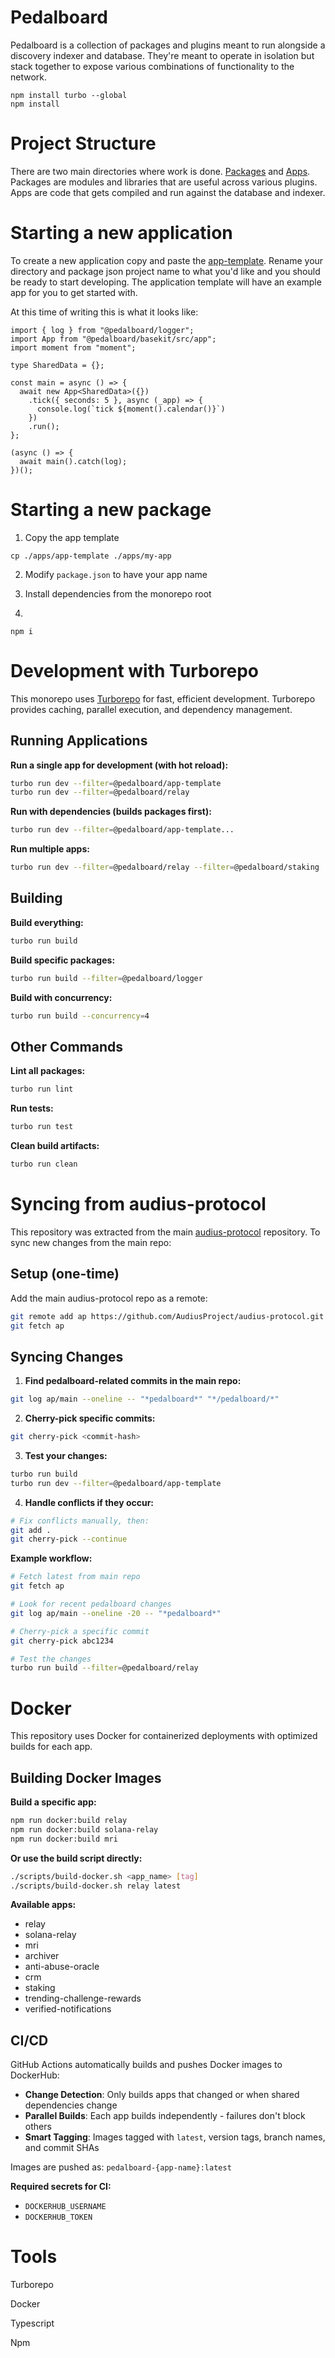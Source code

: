 # Pedalboard

Pedalboard is a collection of packages and plugins meant to run alongside a discovery indexer and database. They're meant to operate in isolation but stack together to expose various combinations of functionality to the network.

```
npm install turbo --global
npm install
```

# Project Structure

There are two main directories where work is done. [Packages](./packages) and [Apps](./apps). Packages are modules and libraries that are useful across various plugins. Apps are code that gets compiled and run against the database and indexer.

# Starting a new application

To create a new application copy and paste the [app-template](./apps/app-template/). Rename your directory and package json project name to what you'd like and you should be ready to start developing. The application template will have an example app for you to get started with.

At this time of writing this is what it looks like:

```
import { log } from "@pedalboard/logger";
import App from "@pedalboard/basekit/src/app";
import moment from "moment";

type SharedData = {};

const main = async () => {
  await new App<SharedData>({})
    .tick({ seconds: 5 }, async (_app) => {
      console.log(`tick ${moment().calendar()}`)
    })
    .run();
};

(async () => {
  await main().catch(log);
})();
```

# Starting a new package

1. Copy the app template

```
cp ./apps/app-template ./apps/my-app
```

2. Modify `package.json` to have your app name

3. Install dependencies from the monorepo root
4. 
```
npm i
```

# Development with Turborepo

This monorepo uses [Turborepo](https://turbo.build) for fast, efficient development. Turborepo provides caching, parallel execution, and dependency management.

## Running Applications

**Run a single app for development (with hot reload):**
```bash
turbo run dev --filter=@pedalboard/app-template
turbo run dev --filter=@pedalboard/relay
```

**Run with dependencies (builds packages first):**
```bash
turbo run dev --filter=@pedalboard/app-template...
```

**Run multiple apps:**
```bash
turbo run dev --filter=@pedalboard/relay --filter=@pedalboard/staking
```

## Building

**Build everything:**
```bash
turbo run build
```

**Build specific packages:**
```bash
turbo run build --filter=@pedalboard/logger
```

**Build with concurrency:**
```bash
turbo run build --concurrency=4
```

## Other Commands

**Lint all packages:**
```bash
turbo run lint
```

**Run tests:**
```bash
turbo run test
```

**Clean build artifacts:**
```bash
turbo run clean
```

# Syncing from audius-protocol

This repository was extracted from the main [audius-protocol](https://github.com/AudiusProject/audius-protocol) repository. To sync new changes from the main repo:

## Setup (one-time)

Add the main audius-protocol repo as a remote:
```bash
git remote add ap https://github.com/AudiusProject/audius-protocol.git
git fetch ap
```

## Syncing Changes

1. **Find pedalboard-related commits in the main repo:**
```bash
git log ap/main --oneline -- "*pedalboard*" "*/pedalboard/*"
```

2. **Cherry-pick specific commits:**
```bash
git cherry-pick <commit-hash>
```

3. **Test your changes:**
```bash
turbo run build
turbo run dev --filter=@pedalboard/app-template
```

4. **Handle conflicts if they occur:**
```bash
# Fix conflicts manually, then:
git add .
git cherry-pick --continue
```

**Example workflow:**
```bash
# Fetch latest from main repo
git fetch ap

# Look for recent pedalboard changes
git log ap/main --oneline -20 -- "*pedalboard*"

# Cherry-pick a specific commit
git cherry-pick abc1234

# Test the changes
turbo run build --filter=@pedalboard/relay
```

# Docker

This repository uses Docker for containerized deployments with optimized builds for each app.

## Building Docker Images

**Build a specific app:**
```bash
npm run docker:build relay
npm run docker:build solana-relay
npm run docker:build mri
```

**Or use the build script directly:**
```bash
./scripts/build-docker.sh <app_name> [tag]
./scripts/build-docker.sh relay latest
```

**Available apps:**
- relay
- solana-relay  
- mri
- archiver
- anti-abuse-oracle
- crm
- staking
- trending-challenge-rewards
- verified-notifications

## CI/CD

GitHub Actions automatically builds and pushes Docker images to DockerHub:
- **Change Detection**: Only builds apps that changed or when shared dependencies change
- **Parallel Builds**: Each app builds independently - failures don't block others
- **Smart Tagging**: Images tagged with `latest`, version tags, branch names, and commit SHAs

Images are pushed as: `pedalboard-{app-name}:latest`

**Required secrets for CI:**
- `DOCKERHUB_USERNAME`
- `DOCKERHUB_TOKEN`

# Tools

Turborepo

Docker

Typescript

Npm
